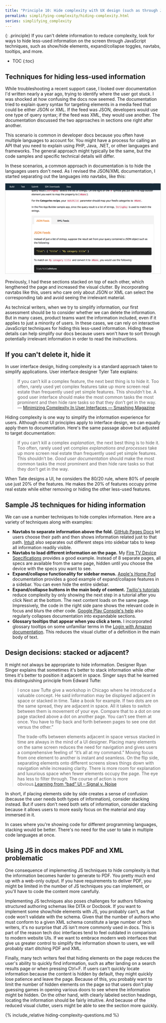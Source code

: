 ```yaml
---
title: "Principle 10: Hide complexity with UX design (such as through JS or CSS)"
permalink: simplifying-complexity/hiding-complexity.html
series: simplifying_complexity
---
```


{: .principle}
If you can't delete information to reduce complexity, look for ways to hide less-used information on the screen through JavaScript techniques, such as show/hide elements, expand/collapse toggles, navtabs, tooltips, and more.

* TOC
{:toc}

## Techniques for hiding less-used information

While troubleshooting a recent support case, I looked over documentation I'd written nearly a year ago, trying to identify where the user got stuck. I was shocked at how confusing the docs now seemed. The documentation tried to explain query syntax for targeting elements in a media feed that could be either JSON or XML. If the feed was JSON, developers would use one type of query syntax; if the feed was XML, they would use another. The documentation discussed the two approaches in sections one right after another.

This scenario is common in developer docs because you often have multiple languages to account for. You might have a process for calling an API that you need to explain using PHP, Java, .NET, or other languages and frameworks. The general approach might typically be the same, but the code samples and specific technical details will differ.

In these scenarios, a common approach in documentation is to hide the languages users don't need. As I revised the JSON/XML documentation, I started separating out the languages into navtabs, like this:

<a class="noCrossRef" href="https://developer.amazon.com/docs/fire-app-builder/set-up-recipes-categories.html"><img src="/images/simplifying-complexity/navtabsseparatinglangs.png"/></a>

Previously, I had these sections stacked on top of each other, which lengthened the page and increased the visual clutter. By incorporating navtabs like this, users who care only about JSON or XML can select the corresponding tab and avoid seeing the irrelevant material.

As technical writers, when we try to simplify information, our first assessment should be to consider whether we can delete the information. But in many cases, product teams want the information included, even if it applies to just a minority of users. In these cases, we can rely on interactive JavaScript techniques for hiding this less-used information. Hiding these details can help simplify our docs because users won't have to sort through potentially irrelevant information in order to read the instructions.

## If you can't delete it, hide it

In user interface design, hiding complexity is a standard approach taken to simplify applications. User interface designer Tyler Tate explains:

> If you can’t kill a complex feature, the next best thing is to hide it. Too often, rarely used yet complex features take up more screen real estate than frequently used yet simple features. This shouldn’t be. A good user interface should make the most common tasks the most prominent and then hide rare tasks so that they don’t get in the way. &mdash; [Minimizing Complexity In User Interfaces — Smashing Magazine](https://www.smashingmagazine.com/2009/10/minimizing-complexity-in-user-interfaces/)

Hiding complexity is one way to simplify the information experience for users. Although most UI principles apply to interface design, we can equally apply them to documentation. Here's the same passage above but adjusted to target documentation:

> If you can’t kill a complex *explanation*, the next best thing is to hide it. Too often, rarely used yet complex *explanations and processes* take up more screen real estate than frequently used yet simple features. This shouldn’t be. *Good user documentation* should make the most common tasks the most prominent and then hide rare tasks so that they don’t get in the way.

When Tate designs a UI, he considers the 80/20 rule, where 80% of people use just 20% of the features. He makes the 20% of features occupy prime real estate while either removing or hiding the other less-used features.

## Sample JS techniques for hiding information

We can use a number techniques to hide complex information. Here are a variety of techniques along with examples:

* **Navtabs to separate information above the fold.** [GitHub Pages Docs](https://pages.github.com/) let users choose their path and then shows information related just to that path. [Intuit](https://developer.intuit.com/docs/00_quickbooks_online/1_get_started/00_get_started) also separates out different steps into sidebar tabs to keep all information readily visible.
* **Navtabs to load different information on the page.** My [Fire TV Device Specifications](https://developer.amazon.com/docs/fire-tv/device-specifications.html) provides a good example. Instead of 8 separate pages, all specs are available from the same page, hidden until you choose the device with the specs you want to see.
* **Expand/collapse functionality for sidebar menus.** [Apple's Home Pod](https://help.apple.com/homepod/) documentation provides a good example of expand/collapse features in a sidebar. You can even hide the entire sidebar.
* **Expand/collapse buttons in the main body of content.** [Twilio's tutorials](https://www.twilio.com/docs/authy/tutorials/account-verification-csharp-mvc) reduce complexity by only showing the next step in a tutorial after you click Next at the bottom. The next content loads on the same page. Impressively, the code in the right side pane shows the relevant code in focus and blurs the other code. [Google Play Console's help](https://support.google.com/googleplay/android-developer/answer/7159011?hl=en&ref_topic=7072031) also regularly collapses documentation into expandable sections.
* **Glossary tooltips that appear when you click a term.** I incorporated glossary tooltips on some unfamiliar terms in the [Login with Amazon documentation](https://developer.amazon.com/docs/login-with-amazon/documentation-overview.html#understanding-login-with-amazon). This reduces the visual clutter of a definition in the main body of text.

## Design decisions: stacked or adjacent?

It might not always be appropriate to hide information. Designer Ryan Singer explains that sometimes it's better to stack information while other times it's better to position it adjacent in space. Singer says that he learned this distinguishing principle from Edward Tufte:

> I once saw Tufte give a workshop in Chicago where he introduced a valuable concept. He said information may be displayed adjacent in space or stacked in time. Take a book for example. If two dots are on the same spread, they are adjacent in space. All it takes to switch between them is movement of your eye. Compare that to a dot on one page stacked above a dot on another page. You can’t see them at once. You have to flip back and forth between pages to see one dot versus the other.”
>
> The trade-offs between elements adjacent in space versus stacked in time are always in the mind of a UI designer. Placing many elements on the same screen reduces the need for navigation and gives users a comprehensive feeling of “it’s all at my command.” Moving focus from one element to another is instant and seamless. On the flip side, separating elements onto different screens slows things down with navigation while increasing clarity. There is more room for explanation and luxurious space when fewer elements occupy the page. The eye has less to filter through. The course of action is more obvious.[Learning from “bad” UI – Signal v. Noise](https://signalvnoise.com/posts/1128-learning-from-bad-ui)

In short, if placing elements side by side creates a sense of confusion (because the user needs both types of information), consider stacking instead. But if users don't need both sets of information, consider stacking because it allows users to more easily focus on the material and stay immersed in it.

In cases where you're showing code for different programming languages, stacking would be better. There's no need for the user to take in multiple code languages at once.

## Using JS in docs makes PDF and XML problematic

One consequence of implementing JS techniques to hide complexity is that the information becomes harder to generate to PDF. You pretty much end up with a web-only output. If you have requirements to deliver PDF, you might be limited in the number of JS techniques you can implement, or you'll have to code the content more carefully.

Implementing JS techniques also poses challenges for authors following structured authoring schemas like DITA or Docbook. If you want to implement some show/hide elements with JS, you probably can't, as that code won't validate with the schema. Given that the number of authors who must conform to a given XML schema constitute a large number of tech writers, it's no surprise that JS isn't more commonly used in docs. This is part of the reason tech doc interfaces tend to feel outdated in comparison to modern website UIs. If we want to embrace modern web interfaces that give us greater control to simplify the information shown to users, we will probably start ditching PDF and XML.

Finally, many tech writers feel that hiding elements on the page reduces the user's ability to quickly find information, such as after landing on a search results page or when pressing Ctrl+F. If users can't quickly locate information because the content is hidden by default, they might quickly lose patience and leave the page. Because of this, you probably want to limit the number of hidden elements on the page so that users don't play guessing games in opening various doors to see where the information might be hidden. On the other hand, with clearly labeled section headings, locating the information should be fairly intuitive. And because of the reduced visual clutter, users might be able to see the section more quickly.

{% include_relative hiding-complexity-questions.md %}
